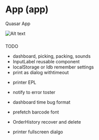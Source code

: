 # App (app)
Quasar App

![Alt text](/screen/screen_app.png?raw=true "Screen")

### 
TODO
+ dashboard, picking, packing, sounds
+ InputLabel reusable component
+ localStorage or Idb remember settings
+ print as dialog withtimeout

- printer EPL
- notify to error toster

- dashboard time bug format
- prefetch barcode font
- OrderHistory recover and delete
- printer fullscreen dialgo